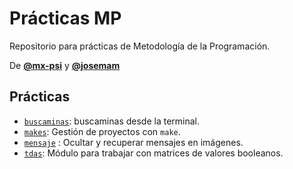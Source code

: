 # Prácticas MP
Repositorio para prácticas de Metodología de la Programación.

De [**@mx-psi**](https://github.com/mx-psi) y [**@josemam**](https://github.com/josemam)

## Prácticas

- [`buscaminas`](https://github.com/pbaeyens/practicas-mp/tree/master/buscaminas): buscaminas desde la terminal.
- [`makes`](https://github.com/pbaeyens/practicas-mp/tree/master/makes): Gestión de proyectos con `make`.
- [`mensaje`](https://github.com/pbaeyens/practicas-mp/tree/master/mensaje) : Ocultar y recuperar mensajes en imágenes.
- [`tdas`](https://github.com/pbaeyens/practicas-mp/tree/master/tdas): Módulo para trabajar con matrices de valores booleanos.
